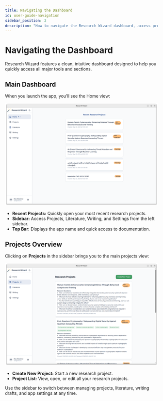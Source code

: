 ```yaml
---
title: Navigating the Dashboard
id: user-guide-navigation
sidebar_position: 2
description: "How to navigate the Research Wizard dashboard, access projects, literature, writing, and settings."
---
```


# Navigating the Dashboard

Research Wizard features a clean, intuitive dashboard designed to help you quickly access all major tools and sections.

## Main Dashboard

When you launch the app, you'll see the Home view:

![Home view](../../static/img/user-guide/Home%20view.png)

- **Recent Projects:** Quickly open your most recent research projects.
- **Sidebar:** Access Projects, Literature, Writing, and Settings from the left sidebar.
- **Top Bar:** Displays the app name and quick access to documentation.

## Projects Overview

Clicking on **Projects** in the sidebar brings you to the main projects view:

![Projects main view](../../static/img/user-guide/Projects%20main%20view.png)

- **Create New Project:** Start a new research project.
- **Project List:** View, open, or edit all your research projects.

Use the sidebar to switch between managing projects, literature, writing drafts, and app settings at any time. 